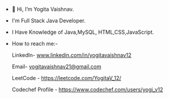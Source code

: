 - 👋 Hi, I’m Yogita Vaishnav. 
- I'm Full Stack Java Developer.
- I Have Knowledge of Java,MySQL, HTML,CSS,JavaScript.
- How to reach me:- 
  
  LinkedIn- www.linkedin.com/in/yogitavaishnav12
  
  Email- yogitavaishnav21@gmail.com
  
  LeetCode - https://leetcode.com/YogitaV_12/

  Codechef Profile - https://www.codechef.com/users/yogi_v12
<!---
yogita1225/yogita1225 is a ✨ special ✨ repository because its `README.md` (this file) appears on your GitHub profile.
You can click the Preview link to take a look at your changes.
--->
